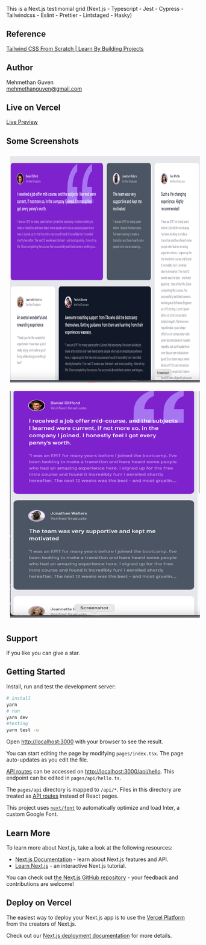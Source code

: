 This is a Next.js testimonial grid (Next.js - Typescript - Jest - Cypress - Tailwindcss - Eslint - Prettier - Lintstaged - Hasky)

## Reference

[Tailwind CSS From Scratch | Learn By Building Projects](https://www.udemy.com/course/tailwind-from-scratch/)

## Author

Mehmethan Guven
<br/>
<a href='mailto:mehmethanguven@gmail.com<'>mehmethanguven@gmail.com</a>

## Live on Vercel

<a href="next-ts-testimonial-grid-mehmethanguven.vercel.app/" target="_blank">Live Preview</a>

## Some Screenshots

<img src="public/images/demo1.png" alt="demo" style="height: 600px; width:800px; margin: 10px;"/>
<img src="public/images/demo2.png" alt="demo" style="height: 600px; width:800px; margin: 10px;"/>

## Support

If you like you can give a star.

## Getting Started

Install, run and test the development server:

```bash
# install
yarn
# run
yarn dev
#testing
yarn test -u
```

Open [http://localhost:3000](http://localhost:3000) with your browser to see the result.

You can start editing the page by modifying `pages/index.tsx`. The page auto-updates as you edit the file.

[API routes](https://nextjs.org/docs/api-routes/introduction) can be accessed on [http://localhost:3000/api/hello](http://localhost:3000/api/hello). This endpoint can be edited in `pages/api/hello.ts`.

The `pages/api` directory is mapped to `/api/*`. Files in this directory are treated as [API routes](https://nextjs.org/docs/api-routes/introduction) instead of React pages.

This project uses [`next/font`](https://nextjs.org/docs/basic-features/font-optimization) to automatically optimize and load Inter, a custom Google Font.

## Learn More

To learn more about Next.js, take a look at the following resources:

- [Next.js Documentation](https://nextjs.org/docs) - learn about Next.js features and API.
- [Learn Next.js](https://nextjs.org/learn) - an interactive Next.js tutorial.

You can check out [the Next.js GitHub repository](https://github.com/vercel/next.js/) - your feedback and contributions are welcome!

## Deploy on Vercel

The easiest way to deploy your Next.js app is to use the [Vercel Platform](https://vercel.com/new?utm_medium=default-template&filter=next.js&utm_source=create-next-app&utm_campaign=create-next-app-readme) from the creators of Next.js.

Check out our [Next.js deployment documentation](https://nextjs.org/docs/deployment) for more details.
